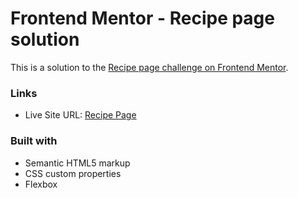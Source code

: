 # Frontend Mentor - Recipe page solution

This is a solution to the [Recipe page challenge on Frontend Mentor](https://www.frontendmentor.io/challenges/recipe-page-KiTsR8QQKm). 

### Links

- Live Site URL: [Recipe Page](https://your-live-site-url.com)

### Built with

- Semantic HTML5 markup
- CSS custom properties
- Flexbox
